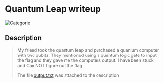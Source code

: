 # Quantum Leap writeup
![Categorie](https://img.shields.io/badge/Category-Misc-blue?style=for-the-badge)

## Description
> My friend took the quantum leap and purchased a quantum computer with two qubits. They mentioned using a quantum logic gate to input the flag and they gave me the computers output. I have been stuck and Can NOT figure out the flag.
> 
> The file [output.txt](./output.txt) was attached to the description
